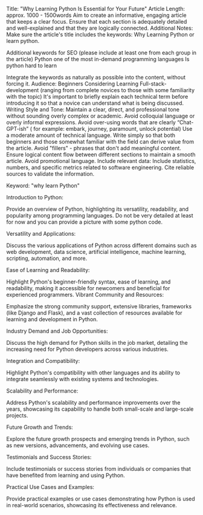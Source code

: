 Title: "Why Learning Python Is Essential for Your Future"
Article Length: approx. 1000 - 1500words
Aim to create an informative, engaging article that keeps a clear focus.
Ensure that each section is adequately detailed and well-explained and that they are logically connected.
Additional Notes:
Make sure the article's title includes the keywords: Why Learning Python or learn python.

Additional keywords for SEO (please include at least one from each group  in the article)
Python one of the most in-demand programming languages
Is python hard to learn

Integrate the keywords as naturally as possible into the content, without forcing it.
Audience: Beginners Considering Learning Full-stack-development (ranging from complete novices to those with some familiarity with the topic)
It's important to briefly explain each technical term before introducing it so that a novice can understand what is being discussed.
Writing Style and Tone:
Maintain a clear, direct, and professional tone without sounding overly complex or academic.
Avoid colloquial language or overly informal expressions.
Avoid over-using words that are clearly “Chat-GPT-ish” ( for example: embark, journey, paramount, unlock potential)
Use a moderate amount of technical language. Write simply so that both beginners and those somewhat familiar with the field can derive value from the article.
Avoid "fillers" - phrases that don't add meaningful content.
Ensure logical content flow between different sections to maintain a smooth article.
Avoid promotional language.
Include relevant data:
Include statistics, numbers, and specific metrics related to software engineering.
Cite reliable sources to validate the information.



Keyword: "why learn Python" 

Introduction to Python:

Provide an overview of Python, highlighting its versatility, readability, and popularity among programming languages. Do not be very detailed  at least for now and you can provide a picture with some python code. 


Versatility and Applications:

Discuss the various applications of Python across different domains such as web development, data science, artificial intelligence, machine learning, scripting, automation, and more.


Ease of Learning and Readability:

Highlight Python's beginner-friendly syntax, ease of learning, and readability, making it accessible for newcomers and beneficial for experienced programmers.
Vibrant Community and Resources:

Emphasize the strong community support, extensive libraries, frameworks (like Django and Flask), and a vast collection of resources available for learning and development in Python.


Industry Demand and Job Opportunities:

Discuss the high demand for Python skills in the job market, detailing the increasing need for Python developers across various industries.


Integration and Compatibility:

Highlight Python's compatibility with other languages and its ability to integrate seamlessly with existing systems and technologies.


Scalability and Performance:

Address Python's scalability and performance improvements over the years, showcasing its capability to handle both small-scale and large-scale projects.


Future Growth and Trends:

Explore the future growth prospects and emerging trends in Python, such as new versions, advancements, and evolving use cases.


Testimonials and Success Stories:

Include testimonials or success stories from individuals or companies that have benefited from learning and using Python.


Practical Use Cases and Examples:

Provide practical examples or use cases demonstrating how Python is used in real-world scenarios, showcasing its effectiveness and relevance.
